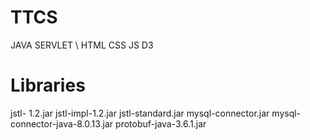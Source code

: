 # TTCS
JAVA SERVLET \\
HTML CSS JS D3 
# Libraries
jstl- 1.2.jar
jstl-impl-1.2.jar
jstl-standard.jar
mysql-connector.jar
mysql-connector-java-8.0.13.jar
protobuf-java-3.6.1.jar
